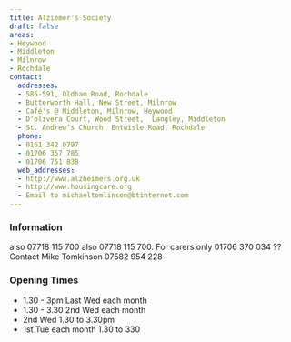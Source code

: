 ```yaml
---
title: Alziemer's Society
draft: false
areas:
- Heywood
- Middleton
- Milnrow
- Rochdale
contact:
  addresses:
  - 585-591, Oldham Road, Rochdale
  - Butterworth Hall, New Street, Milnrow
  - Café's @ Middleton, Milnrow, Heywood
  - D'olivera Court, Wood Street,  Langley, Middleton
  - St. Andrew’s Church, Entwisle Road, Rochdale
  phone:
  - 0161 342 0797
  - 01706 357 785
  - 01706 751 838
  web_addresses: 
  - http://www.alzheimers.org.uk
  - http://www.housingcare.org
  - Email to michaeltomlinson@btinternet.com
---
```


### Information
also 07718 115 700
also 07718 115 700.   For carers only
01706 370 034  ??
Contact Mike Tomkinson 07582 954 228

### Opening Times
* 1.30 - 3pm Last Wed each month
* 1.30 - 3.30 2nd Wed each month
* 2nd Wed 1.30 to 3.30pm
* 1st Tue each month 1.30 to 330

